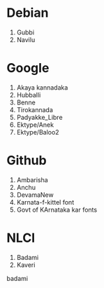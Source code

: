 # Debian

1. Gubbi
2. Navilu

# Google

1. Akaya kannadaka
2. Hubballi
3. Benne
4. Tirokannada
5. Padyakke_Libre
6. Ektype/Anek
7. Ektype/Baloo2

#  Github

1. Ambarisha
2. Anchu
3. DevamaNew
4. Karnata-f-kittel font
5. Govt of KArnataka kar fonts

# NLCI

1. Badami
2. Kaveri

badami
